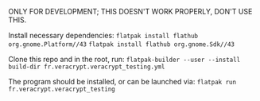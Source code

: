 ONLY FOR DEVELOPMENT; THIS DOESN'T WORK PROPERLY, DON'T USE THIS.

Install necessary dependencies:
`flatpak install flathub org.gnome.Platform//43`
`flatpak install flathub org.gnome.Sdk//43`

Clone this repo and in the root, run:
`flatpak-builder --user --install build-dir fr.veracrypt.veracrypt_testing.yml`

The program should be installed, or can be launched via:
`flatpak run fr.veracrypt.veracrypt_testing`

